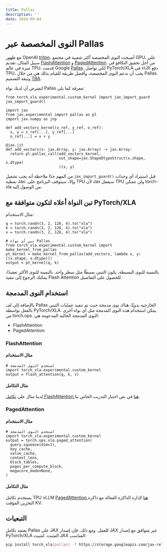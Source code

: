 ```yaml
---
title: Pallas
description: ''
date: 2024-09-04
---
```


# النوى المخصصة عبر Pallas
مع ظهور OpenAI [triton](https://openai.com/research/triton)، أصبحت النوى المخصصة أكثر شعبية في مجتمع GPU، على سبيل المثال، تقديم [FlashAttention](https://github.com/Dao-AILab/flash-attention) و [PagedAttention](https://blog.vllm.ai/2023/06/20/vllm.html). من أجل تحقيق التكافؤ في ميزة في عالم TPU، قدمت Google [Pallas](https://jax.readthedocs.io/en/latest/pallas/index.html). لكي تواصل PyTorch/XLA دفع الأداء في TPU، يجب أن ندعم النوى المخصصة، وأفضل طريقة للقيام بذلك هي من خلال Pallas. وثيقة التصميم [TBA]().

لنفترض أن لديك نواة Pallas معرفة كما يلي:

```python3
from torch_xla.experimental.custom_kernel import jax_import_guard
jax_import_guard()

import jax
from jax.experimental import pallas as pl
import jax.numpy as jnp

def add_vectors_kernel(x_ref, y_ref, o_ref):
  x, y = x_ref[...], y_ref[...]
  o_ref[...] = x + y

@jax.jit
def add_vectors(x: jax.Array, y: jax.Array) -> jax.Array:
  return pl.pallas_call(add_vectors_kernel,
                        out_shape=jax.ShapeDtypeStruct(x.shape, x.dtype)
                        )(x, y)
```

من المهم جدًا ملاحظة أنه يجب تشغيل `jax_import_guard()` قبل استيراد أي وحدات نمطية Jax. وإلا، سيتوقف البرنامج على TPU لأن Jax سيقفل TPU ولن تتمكن torch-xla من الوصول إليه.

## تبن النواة أعلاه لتكون متوافقة مع PyTorch/XLA

مثال الاستخدام:

```python3
q = torch.randn(3, 2, 128, 4).to("xla")
k = torch.randn(3, 2, 128, 4).to("xla")
v = torch.randn(3, 2, 128, 4).to("xla")

# تبن أي نواة Pallas
from torch_xla.experimental.custom_kernel import make_kernel_from_pallas
pt_kernel = make_kernel_from_pallas(add_vectors, lambda x, y: [(x.shape, x.dtype)])
output = pt_kernel(q, k)
```

بالنسبة للنوى البسيطة، يكون التبني بسيطًا مثل سطر واحد. بالنسبة للنوى الأكثر تعقيدًا، يمكنك الرجوع إلى تنفيذ Flash Attention للحصول على التفاصيل.

## استخدام النوى المدمجة
بالإضافة إلى لف Pallas الخارجية يدويًا، هناك نوى مدمجة حيث تم تنفيذ عمليات التبني بالفعل بواسطة PyTorch/XLA. يمكن استخدام هذه النوى المدمجة مثل أي نواة أخرى من torch.ops. النوى المدمجة الحالية المدعومة هي:

- FlashAttention
- PagedAttention

### FlashAttention

#### مثال الاستخدام

```python3
# استخدم النوى المدمجة
import torch_xla.experimental.custom_kernel
output = flash_attention(q, k, v)
```

#### مثال التكامل

لدينا مثال على [تكامل FlashAttention هنا](https://github.com/pytorch/xla/blob/master/examples/flash_attention/train_decoder_only_flash_attention.py) في نص اختبار التدريب الخاص بنا.

### PagedAttention

#### مثال الاستخدام

```python3
# استخدم النوى المدمجة
import torch_xla.experimental.custom_kernel
output = torch.ops.xla.paged_attention(
  query.squeeze(dim=1),
  key_cache,
  value_cache,
  context_lens,
  block_tables,
  pages_per_compute_block,
  megacore_mode=None,
)
```

#### مثال التكامل

يستخدم تكامل TPU vLLM [PagedAttention هنا](https://github.com/vllm-project/vllm/blob/f5e1bf5d44877149eaabf9c04379a4e14a023145/vllm/attention/backends/pallas.py#L194) لإدارة الذاكرة الفعالة مع ذاكرة التخزين المؤقت KV.

## التبعيات

يعتمد تكامل Pallas على JAX للعمل. ومع ذلك، فإن إصدار JAX غير متوافق مع إصدار PyTorch/XLA المثبت. لتثبيت JAX المناسب:

```bash
pip install torch_xla[pallas] -f https://storage.googleapis.com/jax-releases/jax_nightly_releases.html -f https://storage.googleapis.com/jax-releases/jaxlib_nightly_releases.html
```